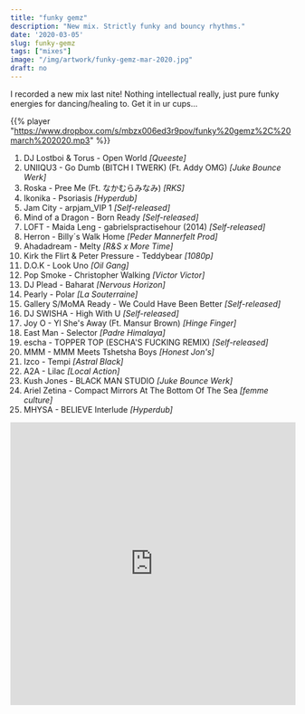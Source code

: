 ```yaml
---
title: "funky gemz"
description: "New mix. Strictly funky and bouncy rhythms."
date: '2020-03-05'
slug: funky-gemz
tags: ["mixes"]
image: "/img/artwork/funky-gemz-mar-2020.jpg"
draft: no
---
```


I recorded a new mix last nite! Nothing intellectual really, just pure funky energies for dancing/healing to. Get it in ur cups...

{{% player "https://www.dropbox.com/s/mbzx006ed3r9pov/funky%20gemz%2C%20march%202020.mp3" %}}

1. DJ Lostboi & Torus - Open World *[Queeste]*
2. UNIIQU3 - Go Dumb (BITCH I TWERK) (Ft. Addy OMG) *[Juke Bounce Werk]*
3. Roska - Pree Me (Ft. なかむらみなみ) *[RKS]*
4. Ikonika - Psoriasis *[Hyperdub]*
5. Jam City - arpjam_VIP 1 *[Self-released]*
6. Mind of a Dragon - Born Ready *[Self-released]*
7. LOFT - Maida Leng - gabrielspractisehour (2014) *[Self-released]*
8. Herron - Billy´s Walk Home *[Peder Mannerfelt Prod]*
9. Ahadadream - Melty *[R&S x More Time]*
10. Kirk the Flirt & Peter Pressure - Teddybear *[1080p]*
11. D.O.K - Look Uno *[Oil Gang]*
12. Pop Smoke - Christopher Walking *[Victor Victor]*
13. DJ Plead - Baharat *[Nervous Horizon]*
14. Pearly - Polar *[La Souterraine]*
15. Gallery S/MoMA Ready - We Could Have Been Better *[Self-released]*
16. DJ SWISHA - High With U *[Self-released]*
17. Joy O - Yl She's Away (Ft. Mansur Brown) *[Hinge Finger]*
18. East Man - Selector *[Padre Himalaya]*
19. escha - TOPPER TOP (ESCHA'S FUCKING REMIX) *[Self-released]*
20. MMM - MMM Meets Tshetsha Boys *[Honest Jon's]*
21. Izco - Tempi *[Astral Black]*
22. A2A - Lilac *[Local Action]*
23. Kush Jones - BLACK MAN STUDIO *[Juke Bounce Werk]*
24. Ariel Zetina - Compact Mirrors At The Bottom Of The Sea *[femme culture]*
25. MHYSA - BELIEVE Interlude *[Hyperdub]*

<iframe src="https://www.buymusic.club/embed/ewen-funky-gemz-march-2020" height="500" width="100%" frameborder="0"></iframe>
